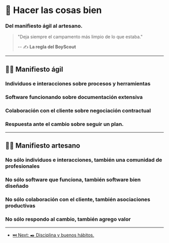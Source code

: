 # 📝 Hacer las cosas bien

### Del manifiesto ágil al artesano.

> "Deja siempre el campamento más limpio de lo que estaba."
>
> -- ✍️ **La regla del BoyScout**

---

## 🏃‍♂️ Manifiesto ágil

### **Individuos e interacciones** sobre procesos y herramientas

### **Software funcionando** sobre documentación extensiva

### **Colaboración con el cliente** sobre negociación contractual

### **Respuesta ante el cambio** sobre seguir un plan.

---

## 🚶‍♀️ Manifiesto artesano

### No sólo individuos e interacciones, también una **comunidad de profesionales**

### No sólo software que funciona, también **software bien diseñado**

### No sólo colaboración con el cliente, también **asociaciones productivas**

### No sólo respondo al cambio, también **agrego valor**

---

- [⏭️ Next: ✒️ Disciplina y buenos hábitos.](./2-disciplina_y_buenos_habitos.md)
